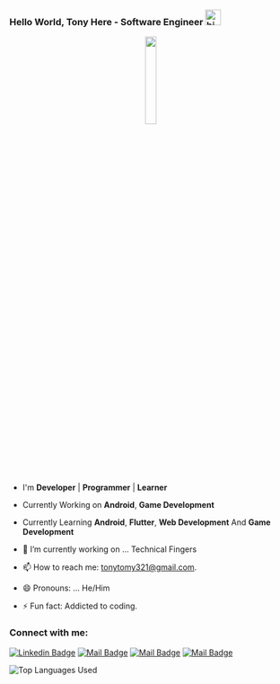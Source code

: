 ### Hello World, Tony Here - Software Engineer <img src="https://user-images.githubusercontent.com/1303154/88677602-1635ba80-d120-11ea-84d8-d263ba5fc3c0.gif" width="28px" alt="hi">


<p align="center">
<img width="20%" src="https://tonyvtomy.github.io/Portfolio/img/profile-pic.png"/>
</p>


- I'm **Developer** | **Programmer** | **Learner**
- Currently Working on **Android**, **Game Development**
- Currently Learning **Android**, **Flutter**, **Web Development** And **Game Development**



- 🔭 I’m currently working on ... Technical Fingers
- 📫 How to reach me: tonytomy321@gmail.com.
- 😄 Pronouns: ...  He/Him
- ⚡ Fun fact: Addicted to coding.


### Connect with me:
[![Linkedin Badge](https://img.shields.io/badge/-Tony-0e76a8?style=flat&labelColor=0e76a8&logo=linkedin&logoColor=white)](https://www.linkedin.com/in/tony-tomy) [![Mail Badge](https://img.shields.io/badge/-Tech_Wonders-e74c3c?style=flat&labelColor=e74c3c&logo=youtube&logoColor=white)](https://www.youtube.com/c/techwonders) [![Mail Badge](https://img.shields.io/badge/-@coder_tony_tomy-e84393?style=flat&labelColor=e84393&logo=instagram&logoColor=white)](https://www.instagram.com/coder_tony_tomy/) [![Mail Badge](https://img.shields.io/badge/-TonyTomy-c0392b?style=flat&labelColor=c0392b&logo=gmail&logoColor=white)](mailto:tonytomy321@gmail.com)




![Top Languages Used](https://github-readme-stats.vercel.app/api/top-langs/?username=VisakhVarghese&langs_count=10&theme=tokyonight&layout=compact)
